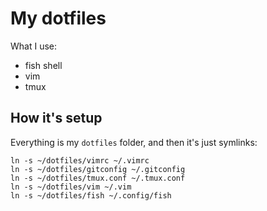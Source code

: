 # My dotfiles

What I use:

- fish shell
- vim
- tmux

## How it's setup

Everything is my `dotfiles` folder, and then it's just symlinks:

```
ln -s ~/dotfiles/vimrc ~/.vimrc
ln -s ~/dotfiles/gitconfig ~/.gitconfig
ln -s ~/dotfiles/tmux.conf ~/.tmux.conf
ln -s ~/dotfiles/vim ~/.vim
ln -s ~/dotfiles/fish ~/.config/fish
```
